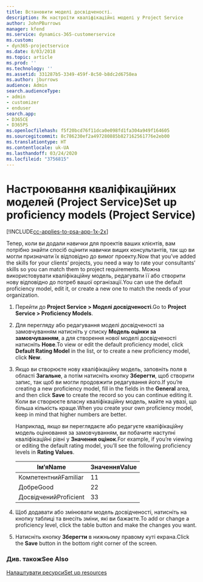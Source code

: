 ```yaml
---
title: Встановити моделі досвідченості.
description: Як настроїти кваліфікаційні моделі у Project Service
author: JohnPBurrows
manager: kfend
ms.service: dynamics-365-customerservice
ms.custom:
- dyn365-projectservice
ms.date: 8/03/2018
ms.topic: article
ms.prod: ''
ms.technology: ''
ms.assetid: 331287b5-3349-459f-8c50-b8dc2d6758ea
ms.author: jburrows
audience: Admin
search.audienceType:
- admin
- customizer
- enduser
search.app:
- D365CE
- D365PS
ms.openlocfilehash: f5f20bcd76f11dca0e098fd1fa304a949f164605
ms.sourcegitcommit: 8c786230ef2a497280885b827162561776e2eb00
ms.translationtype: HT
ms.contentlocale: uk-UA
ms.lasthandoff: 03/24/2020
ms.locfileid: "3756815"
---
```

# <a name="set-up-proficiency-models-project-service"></a><span data-ttu-id="2412b-103">Настроювання кваліфікаційних моделей (Project Service)</span><span class="sxs-lookup"><span data-stu-id="2412b-103">Set up proficiency models (Project Service)</span></span>

[!INCLUDE[cc-applies-to-psa-app-1x-2x](../includes/cc-applies-to-psa-app-1x-2x.md)]

<span data-ttu-id="2412b-104">Тепер, коли ви додали навички для проектів ваших клієнтів, вам потрібно знайти спосіб оцінити навички вищих консультантів, так що ви могли призначати їх відповідно до вимог проекту.</span><span class="sxs-lookup"><span data-stu-id="2412b-104">Now that you’ve added the skills for your clients’ projects, you need a way to rate your consultants’ skills so you can match them to project requirements.</span></span> <span data-ttu-id="2412b-105">Можна використовувати кваліфікаційну модель, редагувати її або створити нову відповідно до потреб вашої організації.</span><span class="sxs-lookup"><span data-stu-id="2412b-105">You can use the default proficiency model, edit it, or create a new one to match the needs of your organization.</span></span>  
  
1.  <span data-ttu-id="2412b-106">Перейти до **Project Service > Моделі досвідченості**.</span><span class="sxs-lookup"><span data-stu-id="2412b-106">Go to **Project Service > Proficiency Models**.</span></span>  
  
2.  <span data-ttu-id="2412b-107">Для перегляду або редагування моделі досвідченості за замовчуванням натисніть у списку **Модель оцінки за замовчуванням**, а для створення нової моделі досвідченості натисніть **Нове**.</span><span class="sxs-lookup"><span data-stu-id="2412b-107">To view or edit the default proficiency model, click **Default Rating Model** in the list, or to create a new proficiency model, click **New**.</span></span>  
  
3.  <span data-ttu-id="2412b-108">Якщо ви створюєте нову кваліфікаційну модель, заповніть поля в області **Загальне**, а потім натисніть кнопку **Зберегти**, щоб створити запис, так щоб ви могли продовжити редагування його.</span><span class="sxs-lookup"><span data-stu-id="2412b-108">If you’re creating a new proficiency model, fill in the fields in the **General** area, and then click **Save** to create the record so you can continue editing it.</span></span> <span data-ttu-id="2412b-109">Коли ви створюєте власну кваліфікаційну модель, майте на увазі, що більша кількість краще.</span><span class="sxs-lookup"><span data-stu-id="2412b-109">When you create your own proficiency model, keep in mind that higher numbers are better.</span></span>  
  
     <span data-ttu-id="2412b-110">Наприклад, якщо ви переглядаєте або редагуєте кваліфікаційну модель оцінювання за замовчуванням, ви побачите наступні кваліфікаційні рівні у **Значення оцінок**.</span><span class="sxs-lookup"><span data-stu-id="2412b-110">For example, if you’re viewing or editing the default rating model, you’ll see the following proficiency levels in **Rating Values**.</span></span>  
  
    |<span data-ttu-id="2412b-111">Ім’я</span><span class="sxs-lookup"><span data-stu-id="2412b-111">Name</span></span>|<span data-ttu-id="2412b-112">Значення</span><span class="sxs-lookup"><span data-stu-id="2412b-112">Value</span></span>|  
    |----------|-----------|  
    |<span data-ttu-id="2412b-113">Компетентний</span><span class="sxs-lookup"><span data-stu-id="2412b-113">Familiar</span></span>|<span data-ttu-id="2412b-114">1</span><span class="sxs-lookup"><span data-stu-id="2412b-114">1</span></span>|  
    |<span data-ttu-id="2412b-115">Добре</span><span class="sxs-lookup"><span data-stu-id="2412b-115">Good</span></span>|<span data-ttu-id="2412b-116">2</span><span class="sxs-lookup"><span data-stu-id="2412b-116">2</span></span>|  
    |<span data-ttu-id="2412b-117">Досвідчений</span><span class="sxs-lookup"><span data-stu-id="2412b-117">Proficient</span></span>|<span data-ttu-id="2412b-118">3</span><span class="sxs-lookup"><span data-stu-id="2412b-118">3</span></span>|  
  
4.  <span data-ttu-id="2412b-119">Щоб додавати або змінювати модель досвідченості, натисніть на кнопку таблиці та внесіть зміни, які ви бажаєте.</span><span class="sxs-lookup"><span data-stu-id="2412b-119">To add or change a proficiency level, click the table button and make the changes you want.</span></span>  
  
5.  <span data-ttu-id="2412b-120">Натисніть кнопку **Зберегти** в нижньому правому куті екрана.</span><span class="sxs-lookup"><span data-stu-id="2412b-120">Click the **Save** button in the bottom right corner of the screen.</span></span>  
  
### <a name="see-also"></a><span data-ttu-id="2412b-121">Див. також</span><span class="sxs-lookup"><span data-stu-id="2412b-121">See Also</span></span>  
 [<span data-ttu-id="2412b-122">Налаштувати ресурси</span><span class="sxs-lookup"><span data-stu-id="2412b-122">Set up resources</span></span>](../project-service/set-up-resources.md)
